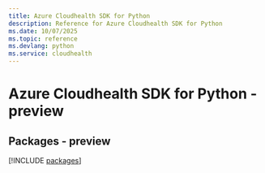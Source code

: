```yaml
---
title: Azure Cloudhealth SDK for Python
description: Reference for Azure Cloudhealth SDK for Python
ms.date: 10/07/2025
ms.topic: reference
ms.devlang: python
ms.service: cloudhealth
---
```

# Azure Cloudhealth SDK for Python - preview
## Packages - preview
[!INCLUDE [packages](cloudhealth-index.md)]